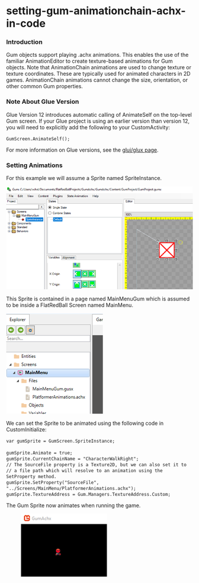 # setting-gum-animationchain-achx-in-code

### Introduction

Gum objects support playing .achx animations. This enables the use of the familiar AnimationEditor to create texture-based animations for Gum objects. Note that AnimationChain animations are used to change texture or texture coordinates. These are typically used for animated characters in 2D games. AnimationChain animations cannot change the size, orientation, or other common Gum properties.

### Note About Glue Version

Glue Version 12 introduces automatic calling of AnimateSelf on the top-level Gum screen. If your Glue project is using an earlier version than version 12, you will need to explicitly add the following to your CustomActivity:

```
GumScreen.AnimateSelf();
```

For more information on Glue versions, see the [gluj/glux page](../../glue-reference/glujglux.md).

### Setting Animations

For this example we will assume a Sprite named SpriteInstance.

![](../../media/2022-02-img_621bdf9420500.png)

This Sprite is contained in a page named MainMenuGum which is assumed to be inside a FlatRedBall Screen named MainMenu.

![](../../media/2022-02-img_621bdfc9e687d.png)

We can set the Sprite to be animated using the following code in CustomInitialize:

```
var gumSprite = GumScreen.SpriteInstance;

gumSprite.Animate = true;
gumSprite.CurrentChainName = "CharacterWalkRight";
// The SourceFile property is a Texture2D, but we can also set it to
// a file path which will resolve to an animation using the SetProperty method.
gumSprite.SetProperty("SourceFile", "../Screens/MainMenu/PlatformerAnimations.achx");
gumSprite.TextureAddress = Gum.Managers.TextureAddress.Custom;
```

The Gum Sprite now animates when running the game. 

<figure><img src="../../media/2022-02-27_13-39-06.gif" alt=""><figcaption></figcaption></figure>



